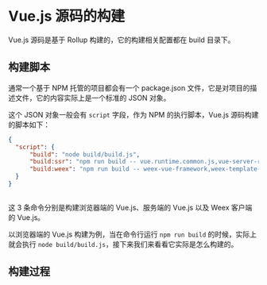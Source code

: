 # Vue.js 源码的构建

Vue.js 源码是基于 Rollup 构建的，它的构建相关配置都在 build 目录下。

## 构建脚本

通常一个基于 NPM 托管的项目都会有一个 package.json 文件，它是对项目的描述文件，它的内容实际上是一个标准的 JSON 对象。

这个 JSON 对象一般会有 `script` 字段，作为 NPM 的执行脚本，Vue.js 源码构建的脚本如下：

```json
{
  "script": {
      "build": "node build/build.js",
      "build:ssr": "npm run build -- vue.runtime.common.js,vue-server-renderer",
      "build:weex": "npm run build -- weex-vue-framework,weex-template-compiler",
  }
}
 
```

这 3 条命令分别是构建浏览器端的 Vue.js、服务端的 Vue.js 以及 Weex 客户端的 Vue.js。

以浏览器端的 Vue.js 构建为例，当在命令行运行 `npm run build` 的时候，实际上就会执行 `node build/build.js`，接下来我们来看看它实际是怎么构建的。

## 构建过程

